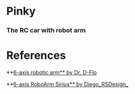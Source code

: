 # Pinky

### The RC car with robot arm

# References

**[6-axis robotic arm** by Dr. D-Flo](https://www.drdflo.com/pages/Projects/6Axis-Robotic-Arm.html)

**[6-axis RoboArm Sirius** by Diego_RSDesign_](https://www.thingiverse.com/thing:2780513)



